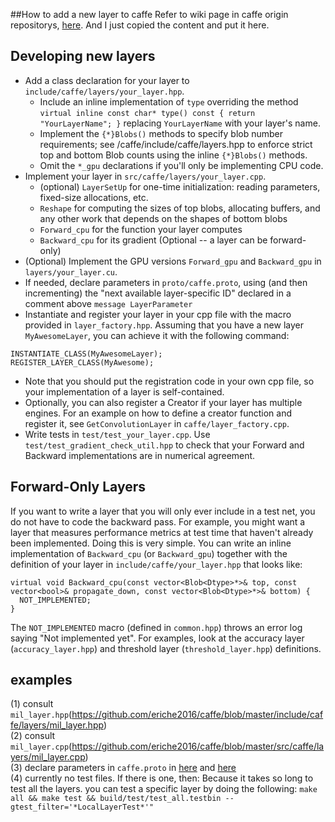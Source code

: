 ##How to add a new layer to caffe
Refer to wiki page in caffe origin repositorys, [here](https://github.com/BVLC/caffe/wiki/Development). And I just copied the content and put it here. 

## Developing new layers

- Add a class declaration for your layer to `include/caffe/layers/your_layer.hpp`. 
  * Include an inline implementation of `type` overriding the method `virtual inline const char* type() const { return "YourLayerName"; }` replacing `YourLayerName` with your layer's name.
  * Implement the `{*}Blobs()` methods to specify blob number requirements; see /caffe/include/caffe/layers.hpp to enforce strict top and bottom Blob counts using the inline `{*}Blobs()` methods. 
  * Omit the `*_gpu` declarations if you'll only be implementing CPU code. 
- Implement your layer in `src/caffe/layers/your_layer.cpp`.
  * (optional) `LayerSetUp` for one-time initialization: reading parameters, fixed-size allocations, etc.
  * `Reshape` for computing the sizes of top blobs, allocating buffers, and any other work that depends on the shapes of bottom blobs
  * `Forward_cpu` for the function your layer computes
  * `Backward_cpu` for its gradient (Optional -- a layer can be forward-only)
- (Optional) Implement the GPU versions `Forward_gpu` and `Backward_gpu` in `layers/your_layer.cu`.
- If needed, declare parameters in `proto/caffe.proto`, using (and then incrementing) the "next available layer-specific ID" declared in a comment above `message LayerParameter`
- Instantiate and register your layer in your cpp file with the macro provided in `layer_factory.hpp`. Assuming that you have a new layer `MyAwesomeLayer`, you can achieve it with the following command:
````
INSTANTIATE_CLASS(MyAwesomeLayer);
REGISTER_LAYER_CLASS(MyAwesome);
````
- Note that you should put the registration code in your own cpp file, so your implementation of a layer is self-contained.
- Optionally, you can also register a Creator if your layer has multiple engines. For an example on how to define a creator function and register it, see `GetConvolutionLayer` in `caffe/layer_factory.cpp`.
- Write tests in `test/test_your_layer.cpp`. Use `test/test_gradient_check_util.hpp` to check that your Forward and Backward implementations are in numerical agreement.

## Forward-Only Layers
If you want to write a layer that you will only ever include in a test net, you do not have to code the backward pass. For example, you might want a layer that measures performance metrics at test time that haven't already been implemented.
Doing this is very simple. You can write an inline implementation of `Backward_cpu` (or `Backward_gpu`) together with the definition of your layer in `include/caffe/your_layer.hpp` that looks like:
````
virtual void Backward_cpu(const vector<Blob<Dtype>*>& top, const vector<bool>& propagate_down, const vector<Blob<Dtype>*>& bottom) {
  NOT_IMPLEMENTED;
}
````
The `NOT_IMPLEMENTED` macro (defined in `common.hpp`) throws an error log saying "Not implemented yet". For examples, look at the accuracy layer (`accuracy_layer.hpp`) and threshold layer (`threshold_layer.hpp`) definitions.

## examples
 (1) consult `mil_layer.hpp`(https://github.com/eriche2016/caffe/blob/master/include/caffe/layers/mil_layer.hpp)  
 (2) consult `mil_layer.cpp`(https://github.com/eriche2016/caffe/blob/master/src/caffe/layers/mil_layer.cpp)  
 (3) declare parameters in `caffe.proto` in [here](https://github.com/eriche2016/caffe/blob/master/src/caffe/proto/caffe.proto#L408) and [here](https://github.com/eriche2016/caffe/blob/master/src/caffe/proto/caffe.proto#L1192)  
 (4) currently no test files. If there is one, then:
Because it takes so long to test all the layers. you can test a specific layer by doing the following:
`make all && make test && build/test/test_all.testbin --gtest_filter='*LocalLayerTest*'"`
